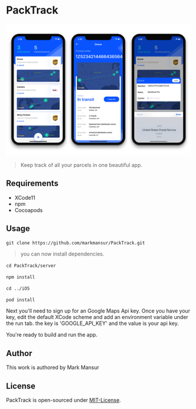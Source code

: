 # PackTrack
![Screen-1](images/screenshots.png)

> Keep track of all your parcels in one beautiful app.

## Requirements
- XCode11
- npm
- Cocoapods

## Usage
`git clone https://github.com/markmansur/PackTrack.git`

> you can now install dependencies.

`cd PackTrack/server`

`npm install`

`cd ../iOS`

`pod install`

Next you'll need to sign up for an Google Maps Api key. Once you have your key, edit the default XCode scheme and add an environment variable under the run tab. the key is 'GOOGLE_API_KEY' and the value is your api key.

You're ready to build and run the app.

## Author
This work is authored by Mark Mansur

## License
PackTrack is open-sourced under [MIT-License](https://opensource.org/licenses/MIT).